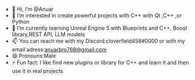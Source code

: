 - 👋 Hi, I’m @Anuar
- 👀 I’m interested in create powerful projects with C++ with Qt ,C++ ,or Python
- 🌱 I’m currently learning Unreal Engine 5 with Blueprints and C++, Boost library,REST API, LLM models
- 📫 You can reach me with my Discord:cloverfield458#0000 or with my email adress:anuarbro768@gmail.com
- 😄 Pronouns:Male
- ⚡ Fun fact: I like find new plugins or library for C++  and learn it and then use it in real projects

<!---
Sevex438/Sevex438 is a ✨ special ✨ repository because its `README.md` (this file) appears on your GitHub profile.
You can click the Preview link to take a look at your changes.
--->

